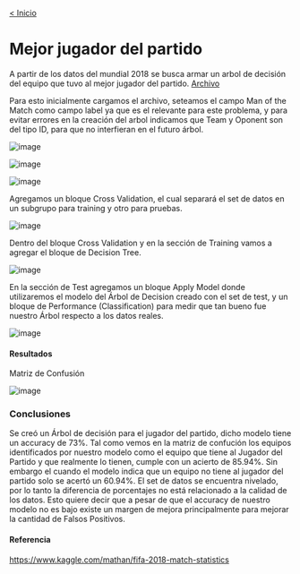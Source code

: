 [< Inicio](/index.md)

# Mejor jugador del partido

A partir de los datos del mundial 2018 se busca armar un arbol de decisión del equipo que tuvo al mejor jugador del partido. [Archivo](https://drive.google.com/file/d/1h2CfKcx9kMQWAS5uhjf4RAO04j-NBjVy/view?usp=sharing)

Para esto inicialmente cargamos el archivo, seteamos el campo Man of the Match como campo label ya que es el relevante para este problema, y para evitar errores en la creación del arbol indicamos que Team y Oponent son del tipo ID, para que no interfieran en el futuro árbol.

![image](https://user-images.githubusercontent.com/11593599/144561369-c67e6102-1729-4a3c-948c-e7f73acfd294.png)

![image](https://user-images.githubusercontent.com/11593599/144561406-e2682bb3-a0c6-4287-91f2-100911bec401.png)

![image](https://user-images.githubusercontent.com/11593599/144561434-97b39076-da8c-4f94-b20d-27fee96ac6b4.png)

Agregamos un bloque Cross Validation, el cual separará el set de datos en un subgrupo para training y otro para pruebas.

![image](https://user-images.githubusercontent.com/11593599/144561554-f07e5a89-be28-4dab-bc16-303a78b56b99.png)

Dentro del bloque Cross Validation y en la sección de Training vamos a agregar el bloque de Decision Tree.

![image](https://user-images.githubusercontent.com/11593599/144561614-c945dfa8-84e6-4bb8-85fa-20378bc5894a.png)

En la sección de Test agregamos un bloque Apply Model donde utilizaremos el modelo del Árbol de Decision creado con el set de test, y un bloque de Performance (Classification) para medir que tan bueno fue nuestro Árbol respecto a los datos reales.

![image](https://user-images.githubusercontent.com/11593599/144561774-7fea6122-ba94-4fe0-a97d-8215c7e4abcd.png)

#### Resultados

Matriz de Confusión

![image](https://user-images.githubusercontent.com/11593599/144561831-9cd67980-0006-428a-9157-21846473329c.png)

### Conclusiones

Se creó un Árbol de decisión para el jugador del partido, dicho modelo tiene un accuracy de 73%.
Tal como vemos en la matriz de confución los equipos identificados por nuestro modelo como el equipo que tiene al Jugador del Partido y que realmente lo tienen, cumple con un acierto de 85.94%. Sin embargo el cuando el modelo indica que un equipo no tiene al jugador del partido solo se acertó un 60.94%.
El set de datos se encuentra nivelado, por lo tanto la diferencia de porcentajes no está relacionado a la calidad de los datos. Esto quiere decir que a pesar de que el accuracy de nuestro modelo no es bajo existe un margen de mejora principalmente para mejorar la cantidad de Falsos Positivos.

#### Referencia
https://www.kaggle.com/mathan/fifa-2018-match-statistics
